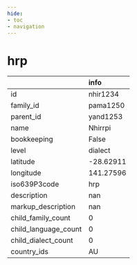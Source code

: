 ```yaml
---
hide:
- toc
- navigation
---
```

# hrp
|                      | info      |
|:---------------------|:----------|
| id                   | nhir1234  |
| family_id            | pama1250  |
| parent_id            | yand1253  |
| name                 | Nhirrpi   |
| bookkeeping          | False     |
| level                | dialect   |
| latitude             | -28.62911 |
| longitude            | 141.27596 |
| iso639P3code         | hrp       |
| description          | nan       |
| markup_description   | nan       |
| child_family_count   | 0         |
| child_language_count | 0         |
| child_dialect_count  | 0         |
| country_ids          | AU        |